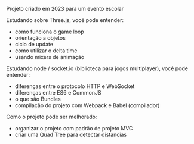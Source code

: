 Projeto criado em 2023 para um evento escolar

Estudando sobre Three.js, você pode entender:
- como funciona o game loop
- orientação a objetos
- ciclo de update
- como utilizar o delta time
- usando mixers de animação

Estudando node / socket.io (biblioteca para jogos multiplayer), você pode entender:
- diferenças entre o protocolo HTTP e WebSocket
- diferenças entre ES6 e CommonJS
- o que são Bundles
- compilação do projeto com Webpack e Babel (compilador)

Como o projeto pode ser melhorado:
- organizar o projeto com padrão de projeto MVC
- criar uma Quad Tree para detectar distancias
